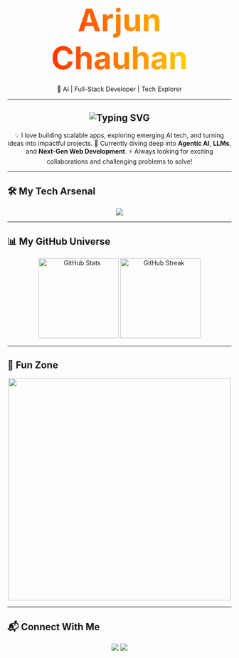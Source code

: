 <!-- HEADER -->
<div align="center">

<h1>
  <span style="
    background: linear-gradient(90deg, #ff0000, #ff7300, #fffb00, #48ff00, #00ffd5, #002bff, #7a00ff, #ff00ab, #ff0000);
    background-size: 400%;
    -webkit-background-clip: text;
    -webkit-text-fill-color: transparent;
    animation: rgb-glow 8s linear infinite;
    font-size: 70px;
    font-weight: bold;
    display: inline-block;">
    Arjun Chauhan
  </span>
</h1>

<p>🚀 AI | Full-Stack Developer | Tech Explorer</p>

</div>

<style>
@keyframes rgb-glow {
  0% { background-position: 0% 50%; }
  100% { background-position: 100% 50%; }
}
</style>

---

<!-- INTRO -->
<h2 align="center">
  <img src="https://readme-typing-svg.herokuapp.com?font=Fira+Code&size=26&duration=3000&pause=1000&color=6A11CB&center=true&vCenter=true&width=600&lines=Hi+%F0%9F%91%8B%2C+I'm+Arjun!;Full-Stack+Developer+%F0%9F%92%BB;Machine+Learning+%26+AI+Enthusiast+%F0%9F%9B%A0%EF%B8%8F;Open-Source+Contributor+%F0%9F%92%9A" alt="Typing SVG" />
</h2>

<p align="center">
💡 I love building scalable apps, exploring emerging AI tech, and turning ideas into impactful projects.  
🌱 Currently diving deep into <b>Agentic AI</b>, <b>LLMs</b>, and <b>Next-Gen Web Development</b>.  
⚡ Always looking for exciting collaborations and challenging problems to solve!
</p>

---

## 🛠️ My Tech Arsenal

<p align="center">
<img src="https://skillicons.dev/icons?i=cpp,python,html,css,js,react,flask,nodejs,express,mysql,git,pytorch,tensorflow,sklearn,docker,linux&perline=8" />
</p>

---

## 📊 My GitHub Universe  

<p align="center">
  <img src="https://github-readme-stats.vercel.app/api?username=arjunn15&show_icons=true&theme=tokyonight" alt="GitHub Stats" height="180" />
  <img src="https://github-readme-streak-stats.herokuapp.com/?user=arjunn15&theme=tokyonight" alt="GitHub Streak" height="180" />
</p>

---

## 🎉 Fun Zone  

<p align="center">
  <img src="https://media.giphy.com/media/L8K62iTDkzGX6/giphy.gif" width="500" />
</p>

---

## 📬 Connect With Me

<p align="center">
<a href="https://www.linkedin.com/in/arjun-chauhan-50900b249"><img src="https://img.shields.io/badge/-LinkedIn-0A66C2?style=for-the-badge&logo=linkedin&logoColor=white"></a>
<a href="mailto:chauhanarjun177@gmail.com"><img src="https://img.shields.io/badge/-Gmail-D14836?style=for-the-badge&logo=gmail&logoColor=white"></a>
</p>
